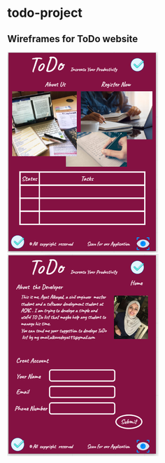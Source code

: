 # todo-project
## Wireframes for ToDo website
<img src="images/ToDo1.PNG" alt=" ">
<img src="images/ToDo2.PNG" alt=" ">








